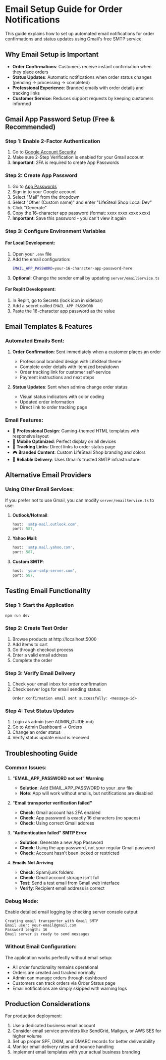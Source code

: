 # Email Setup Guide for Order Notifications

This guide explains how to set up automated email notifications for order confirmations and status updates using Gmail's free SMTP service.

## Why Email Setup is Important

- **Order Confirmations**: Customers receive instant confirmation when they place orders
- **Status Updates**: Automatic notifications when order status changes (pending → processing → completed)
- **Professional Experience**: Branded emails with order details and tracking links
- **Customer Service**: Reduces support requests by keeping customers informed

## Gmail App Password Setup (Free & Recommended)

### Step 1: Enable 2-Factor Authentication
1. Go to [Google Account Security](https://myaccount.google.com/security)
2. Make sure 2-Step Verification is enabled for your Gmail account
3. **Important**: 2FA is required to create App Passwords

### Step 2: Create App Password
1. Go to [App Passwords](https://myaccount.google.com/apppasswords)
2. Sign in to your Google account
3. Select "Mail" from the dropdown
4. Select "Other (Custom name)" and enter "LifeSteal Shop Local Dev"
5. Click "Generate"
6. Copy the 16-character app password (format: xxxx xxxx xxxx xxxx)
7. **Important**: Save this password - you can't view it again

### Step 3: Configure Environment Variables

#### For Local Development:
1. Open your `.env` file
2. Add the email configuration:
   ```bash
   EMAIL_APP_PASSWORD=your-16-character-app-password-here
   ```
3. **Optional**: Change the sender email by updating `server/emailService.ts`

#### For Replit Development:
1. In Replit, go to Secrets (lock icon in sidebar)
2. Add a secret called `EMAIL_APP_PASSWORD`
3. Paste the 16-character app password as the value

## Email Templates & Features

### Automated Emails Sent:
1. **Order Confirmation**: Sent immediately when a customer places an order
   - Professional branded design with LifeSteal theme
   - Complete order details with itemized breakdown
   - Order tracking link for customer self-service
   - Payment instructions and next steps

2. **Status Updates**: Sent when admins change order status
   - Visual status indicators with color coding
   - Updated order information
   - Direct link to order tracking page

### Email Features:
- 🎨 **Professional Design**: Gaming-themed HTML templates with responsive layout
- 📱 **Mobile Optimized**: Perfect display on all devices
- 🔗 **Tracking Links**: Direct links to order status page
- 🎮 **Branded Content**: Custom LifeSteal Shop branding and colors
- 📧 **Reliable Delivery**: Uses Gmail's trusted SMTP infrastructure

## Alternative Email Providers

### Using Other Email Services:
If you prefer not to use Gmail, you can modify `server/emailService.ts` to use:

1. **Outlook/Hotmail**:
   ```javascript
   host: 'smtp-mail.outlook.com',
   port: 587,
   ```

2. **Yahoo Mail**:
   ```javascript
   host: 'smtp.mail.yahoo.com',
   port: 587,
   ```

3. **Custom SMTP**:
   ```javascript
   host: 'your-smtp-server.com',
   port: 587,
   ```

## Testing Email Functionality

### Step 1: Start the Application
```bash
npm run dev
```

### Step 2: Create Test Order
1. Browse products at http://localhost:5000
2. Add items to cart
3. Go through checkout process
4. Enter a valid email address
5. Complete the order

### Step 3: Verify Email Delivery
1. Check your email inbox for order confirmation
2. Check server logs for email sending status:
   ```
   Order confirmation email sent successfully: <message-id>
   ```

### Step 4: Test Status Updates
1. Login as admin (see ADMIN_GUIDE.md)
2. Go to Admin Dashboard → Orders
3. Change an order status
4. Verify status update email is received

## Troubleshooting Guide

### Common Issues:

1. **"EMAIL_APP_PASSWORD not set" Warning**
   - **Solution**: Add EMAIL_APP_PASSWORD to your .env file
   - **Note**: App will work without emails, but notifications are disabled

2. **"Email transporter verification failed"**
   - **Check**: Gmail account has 2FA enabled
   - **Check**: App password is exactly 16 characters (no spaces)
   - **Check**: Using correct Gmail address

3. **"Authentication failed" SMTP Error**
   - **Solution**: Generate a new App Password
   - **Check**: Using the app password, not your regular Gmail password
   - **Check**: Account hasn't been locked or restricted

4. **Emails Not Arriving**
   - **Check**: Spam/junk folders
   - **Check**: Gmail account storage isn't full
   - **Test**: Send a test email from Gmail web interface
   - **Verify**: Recipient email address is correct

### Debug Mode:
Enable detailed email logging by checking server console output:
```
Creating email transporter with Gmail SMTP
Email user: your-email@gmail.com
Password length: 16
Email server is ready to send messages
```

### Without Email Configuration:
The application works perfectly without email setup:
- All order functionality remains operational
- Orders are created and tracked normally
- Admin can manage orders through dashboard
- Customers can track orders via Order Status page
- Email notifications are simply skipped with warning logs

## Production Considerations

For production deployment:
1. Use a dedicated business email account
2. Consider email service providers like SendGrid, Mailgun, or AWS SES for higher volume
3. Set up proper SPF, DKIM, and DMARC records for better deliverability
4. Monitor email delivery rates and bounce handling
5. Implement email templates with your actual business branding